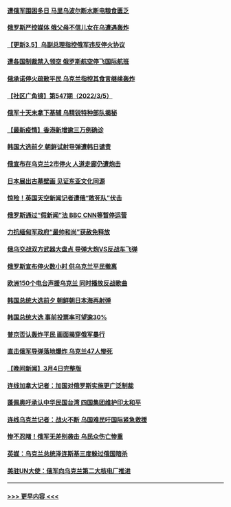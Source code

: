 #### [遭俄军围困多日 马里乌波尔断水断电粮食匮乏](../pages/prog202/a103365553.md?t=03060550) 
#### [俄罗斯严控媒体 俄父母不信儿女在乌遭遇轰炸](../pages/prog202/a103365550.md?t=03060550) 
#### [【更新3.5】乌副总理指控俄军违反停火协议](../pages/prog202/a103364809.md?t=03060550) 
#### [遭各国制裁禁入领空 俄罗斯航空停飞国际航班](../pages/prog202/a103365516.md?t=03060550) 
#### [俄承诺停火疏散平民 乌克兰指控其食言继续轰炸](../pages/prog202/a103365493.md?t=03060550) 
#### [【社区广角镜】第547期（2022/3/5）](../pages/prog202/a103365472.md?t=03060550) 
#### [俄军十天未拿下基辅 乌精锐特种部队揭秘](../pages/prog202/a103365434.md?t=03060550) 
#### [【最新疫情】香港新增逾三万例确诊](../pages/prog202/a103365402.md?t=03060550) 
#### [韩国大选前夕 朝鲜试射导弹遭韩日谴责](../pages/prog202/a103365389.md?t=03060550) 
#### [俄宣布在乌克兰2市停火 人道走廊仍遭炮击](../pages/prog202/a103365370.md?t=03060550) 
#### [日本展出古墓壁画 见证东亚文化同源](../pages/prog202/a103365342.md?t=03060550) 
#### [惊险！英国天空新闻记者遭俄“敢死队”伏击](../pages/prog202/a103365230.md?t=03060550) 
#### [俄罗斯通过“假新闻”法 BBC CNN等暂停运营](../pages/prog202/a103365253.md?t=03060550) 
#### [力抗缅甸军政府“最帅和尚”获赦免释放](../pages/prog202/a103365228.md?t=03060550) 
#### [俄乌交战双方武器大盘点 导弹大炮VS反战车飞弹](../pages/prog202/a103365170.md?t=03060550) 
#### [俄罗斯宣布停火数小时 供乌克兰平民撤离](../pages/prog202/a103365131.md?t=03060550) 
#### [欧洲150个电台声援乌克兰 同时播放反战歌曲](../pages/prog202/a103365103.md?t=03060550) 
#### [韩国总统大选前夕 朝鲜朝日本海再射弹](../pages/prog202/a103365122.md?t=03060550) 
#### [韩国总统大选 事前投票率可望逾30%](../pages/prog202/a103365118.md?t=03060550) 
#### [普京否认轰炸平民 画面揭穿俄军暴行](../pages/prog202/a103365069.md?t=03060550) 
#### [直击俄军导弹落地爆炸 乌克兰47人惨死](../pages/prog202/a103364981.md?t=03060550) 
#### [【晚间新闻】3月4日完整版](../pages/prog202/a103364888.md?t=03060550) 
#### [连线加拿大记者：加国对俄罗斯实施更广泛制裁](../pages/prog202/a103364711.md?t=03060550) 
#### [蓬佩奥吁承认中华民国台湾 四国集团维护印太和平](../pages/prog202/a103364632.md?t=03060550) 
#### [连线乌克兰记者：战火不断 乌国难民吁国际紧急救援](../pages/prog202/a103364698.md?t=03060550) 
#### [惨不忍睹！俄军无差别袭击 乌民众伤亡惨重](../pages/prog202/a103364791.md?t=03060550) 
#### [英媒：乌克兰总统泽连斯基三度躲过俄国暗杀](../pages/prog202/a103364652.md?t=03060550) 
#### [美驻UN大使：俄军向乌克兰第二大核电厂推进](../pages/prog202/a103364900.md?t=03060550) 

----
#### [ >>> 更早内容 <<< ](../indexes/prog202-earlier.md)
